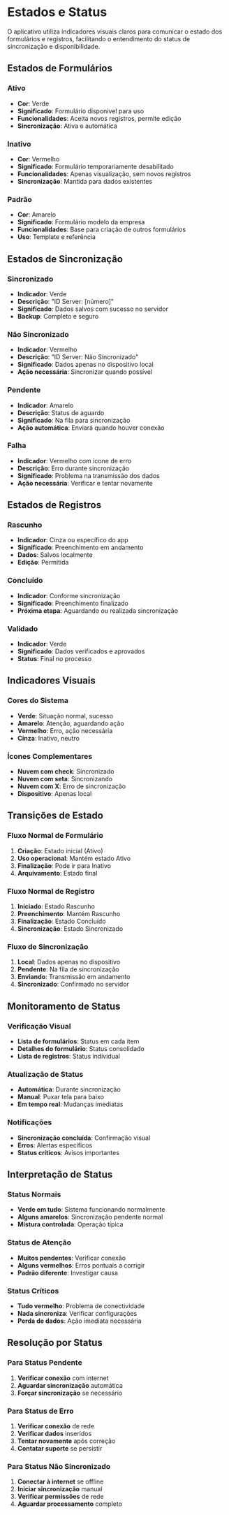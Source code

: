 # Estados e Status

O aplicativo utiliza indicadores visuais claros para comunicar o estado dos formulários e registros, facilitando o entendimento do status de sincronização e disponibilidade.

## Estados de Formulários

### Ativo
- **Cor**: Verde
- **Significado**: Formulário disponível para uso
- **Funcionalidades**: Aceita novos registros, permite edição
- **Sincronização**: Ativa e automática

### Inativo
- **Cor**: Vermelho
- **Significado**: Formulário temporariamente desabilitado
- **Funcionalidades**: Apenas visualização, sem novos registros
- **Sincronização**: Mantida para dados existentes

### Padrão
- **Cor**: Amarelo
- **Significado**: Formulário modelo da empresa
- **Funcionalidades**: Base para criação de outros formulários
- **Uso**: Template e referência

## Estados de Sincronização

### Sincronizado
- **Indicador**: Verde
- **Descrição**: "ID Server: [número]"
- **Significado**: Dados salvos com sucesso no servidor
- **Backup**: Completo e seguro

### Não Sincronizado
- **Indicador**: Vermelho
- **Descrição**: "ID Server: Não Sincronizado"
- **Significado**: Dados apenas no dispositivo local
- **Ação necessária**: Sincronizar quando possível

### Pendente
- **Indicador**: Amarelo
- **Descrição**: Status de aguardo
- **Significado**: Na fila para sincronização
- **Ação automática**: Enviará quando houver conexão

### Falha
- **Indicador**: Vermelho com ícone de erro
- **Descrição**: Erro durante sincronização
- **Significado**: Problema na transmissão dos dados
- **Ação necessária**: Verificar e tentar novamente

## Estados de Registros

### Rascunho
- **Indicador**: Cinza ou específico do app
- **Significado**: Preenchimento em andamento
- **Dados**: Salvos localmente
- **Edição**: Permitida

### Concluído
- **Indicador**: Conforme sincronização
- **Significado**: Preenchimento finalizado
- **Próxima etapa**: Aguardando ou realizada sincronização

### Validado
- **Indicador**: Verde
- **Significado**: Dados verificados e aprovados
- **Status**: Final no processo

## Indicadores Visuais

### Cores do Sistema
- **Verde**: Situação normal, sucesso
- **Amarelo**: Atenção, aguardando ação
- **Vermelho**: Erro, ação necessária
- **Cinza**: Inativo, neutro

### Ícones Complementares
- **Nuvem com check**: Sincronizado
- **Nuvem com seta**: Sincronizando
- **Nuvem com X**: Erro de sincronização
- **Dispositivo**: Apenas local

## Transições de Estado

### Fluxo Normal de Formulário
1. **Criação**: Estado inicial (Ativo)
2. **Uso operacional**: Mantém estado Ativo
3. **Finalização**: Pode ir para Inativo
4. **Arquivamento**: Estado final

### Fluxo Normal de Registro
1. **Iniciado**: Estado Rascunho
2. **Preenchimento**: Mantém Rascunho
3. **Finalização**: Estado Concluído
4. **Sincronização**: Estado Sincronizado

### Fluxo de Sincronização
1. **Local**: Dados apenas no dispositivo
2. **Pendente**: Na fila de sincronização
3. **Enviando**: Transmissão em andamento
4. **Sincronizado**: Confirmado no servidor

## Monitoramento de Status

### Verificação Visual
- **Lista de formulários**: Status em cada item
- **Detalhes do formulário**: Status consolidado
- **Lista de registros**: Status individual

### Atualização de Status
- **Automática**: Durante sincronização
- **Manual**: Puxar tela para baixo
- **Em tempo real**: Mudanças imediatas

### Notificações
- **Sincronização concluída**: Confirmação visual
- **Erros**: Alertas específicos
- **Status críticos**: Avisos importantes

## Interpretação de Status

### Status Normais
- **Verde em tudo**: Sistema funcionando normalmente
- **Alguns amarelos**: Sincronização pendente normal
- **Mistura controlada**: Operação típica

### Status de Atenção
- **Muitos pendentes**: Verificar conexão
- **Alguns vermelhos**: Erros pontuais a corrigir
- **Padrão diferente**: Investigar causa

### Status Críticos
- **Tudo vermelho**: Problema de conectividade
- **Nada sincroniza**: Verificar configurações
- **Perda de dados**: Ação imediata necessária

## Resolução por Status

### Para Status Pendente
1. **Verificar conexão** com internet
2. **Aguardar sincronização** automática
3. **Forçar sincronização** se necessário

### Para Status de Erro
1. **Verificar conexão** de rede
2. **Verificar dados** inseridos
3. **Tentar novamente** após correção
4. **Contatar suporte** se persistir

### Para Status Não Sincronizado
1. **Conectar à internet** se offline
2. **Iniciar sincronização** manual
3. **Verificar permissões** de rede
4. **Aguardar processamento** completo